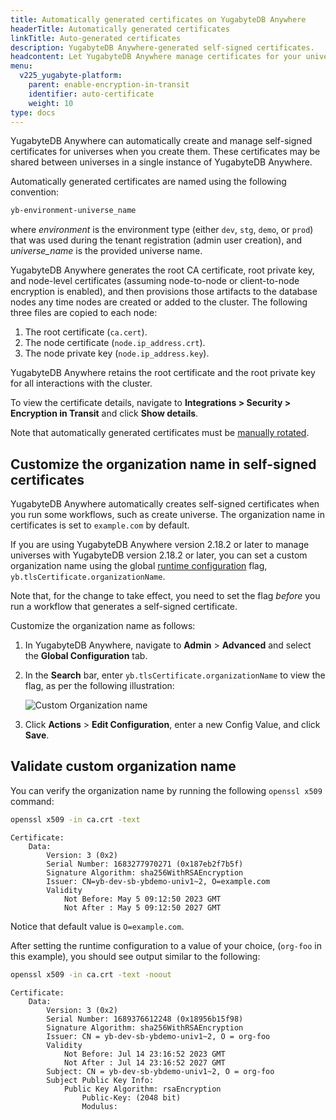 ```yaml
---
title: Automatically generated certificates on YugabyteDB Anywhere
headerTitle: Automatically generated certificates
linkTitle: Auto-generated certificates
description: YugabyteDB Anywhere-generated self-signed certificates.
headcontent: Let YugabyteDB Anywhere manage certificates for your universe
menu:
  v225_yugabyte-platform:
    parent: enable-encryption-in-transit
    identifier: auto-certificate
    weight: 10
type: docs
---
```


YugabyteDB Anywhere can automatically create and manage self-signed certificates for universes when you create them. These certificates may be shared between universes in a single instance of YugabyteDB Anywhere.

Automatically generated certificates are named using the following convention:

```sh
yb-environment-universe_name
```

where _environment_ is the environment type (either `dev`, `stg`, `demo`, or `prod`) that was used during the tenant registration (admin user creation), and _universe_name_ is the provided universe name.

YugabyteDB Anywhere generates the root CA certificate, root private key, and node-level certificates (assuming node-to-node or client-to-node encryption is enabled), and then provisions those artifacts to the database nodes any time nodes are created or added to the cluster. The following three files are copied to each node:

1. The root certificate (`ca.cert`).
1. The node certificate (`node.ip_address.crt`).
1. The node private key (`node.ip_address.key`).

YugabyteDB Anywhere retains the root certificate and the root private key for all interactions with the cluster.

To view the certificate details, navigate to **Integrations > Security > Encryption in Transit** and click **Show details**.

Note that automatically generated certificates must be [manually rotated](../rotate-certificates/).

## Customize the organization name in self-signed certificates

YugabyteDB Anywhere automatically creates self-signed certificates when you run some workflows, such as create universe. The organization name in certificates is set to `example.com` by default.

If you are using YugabyteDB Anywhere version 2.18.2 or later to manage universes with YugabyteDB version 2.18.2 or later, you can set a custom organization name using the global [runtime configuration](../../../administer-yugabyte-platform/manage-runtime-config/) flag, `yb.tlsCertificate.organizationName`.

Note that, for the change to take effect, you need to set the flag _before_ you run a workflow that generates a self-signed certificate.

Customize the organization name as follows:

1. In YugabyteDB Anywhere, navigate to **Admin** > **Advanced** and select the **Global Configuration** tab.
1. In the **Search** bar, enter `yb.tlsCertificate.organizationName` to view the flag, as per the following illustration:

    ![Custom Organization name](/images/yp/encryption-in-transit/custom-org-name.png)

1. Click **Actions** > **Edit Configuration**, enter a new Config Value, and click **Save**.

## Validate custom organization name

You can verify the organization name by running the following `openssl x509` command:

```sh
openssl x509 -in ca.crt -text
```

```output {hl_lines=[6]}
Certificate:
    Data:
        Version: 3 (0x2)
        Serial Number: 1683277970271 (0x187eb2f7b5f)
        Signature Algorithm: sha256WithRSAEncryption
        Issuer: CN=yb-dev-sb-ybdemo-univ1~2, O=example.com
        Validity
            Not Before: May 5 09:12:50 2023 GMT
            Not After : May 5 09:12:50 2027 GMT
```

Notice that default value is `O=example.com`.

After setting the runtime configuration to a value of your choice, (`org-foo` in this example), you should see output similar to the following:

```sh
openssl x509 -in ca.crt -text -noout
```

```output
Certificate:
    Data:
        Version: 3 (0x2)
        Serial Number: 1689376612248 (0x18956b15f98)
        Signature Algorithm: sha256WithRSAEncryption
        Issuer: CN = yb-dev-sb-ybdemo-univ1~2, O = org-foo
        Validity
            Not Before: Jul 14 23:16:52 2023 GMT
            Not After : Jul 14 23:16:52 2027 GMT
        Subject: CN = yb-dev-sb-ybdemo-univ1~2, O = org-foo
        Subject Public Key Info:
            Public Key Algorithm: rsaEncryption
                Public-Key: (2048 bit)
                Modulus:
```
